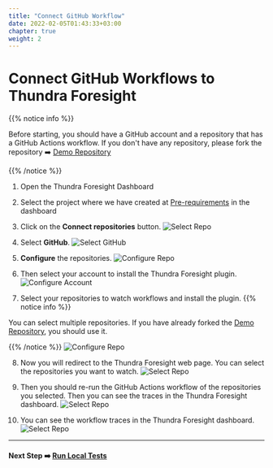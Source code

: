 ```yaml
---
title: "Connect GitHub Workflow"
date: 2022-02-05T01:43:33+03:00
chapter: true
weight: 2
---
```


# Connect GitHub Workflows to Thundra Foresight


{{% notice info %}}

Before starting, you should have a GitHub account and a repository that has a GitHub Actions workflow.
If you don't have any repository, please fork the repository :arrow_right:  [Demo Repository](https://github.com/thundra-io/thundra-aws-workshop-codebase)

{{% /notice %}}

1. Open the Thundra Foresight Dashboard

2. Select the project where we have created at [Pre-requirements](/pre-requirements.html) in the dashboard

3. Click on the **Connect repositories** button.
![Select Repo](/images/integrate-foresight/connect-github/select-repo.png)

4. Select **GitHub**.
![Select GitHub](/images/integrate-foresight/connect-github/select-github.png)

5. **Configure** the repositories.
![Configure Repo](/images/integrate-foresight/connect-github/configure-repo.png)

6. Then select your account to install the Thundra Foresight plugin.
![Configure Account](/images/integrate-foresight/connect-github/install-to-account.png)

7. Select your repositories to watch workflows and install the plugin.
{{% notice info %}}

You can select multiple repositories. If you have already forked the [Demo Repository](https://github.com/thundra-io/thundra-aws-workshop-codebase), you should use it.

{{% /notice %}}
![Configure Repo](/images/integrate-foresight/connect-github/select-github-repository.png)

8. Now you will redirect to the Thundra Foresight web page. You can select the repositories you want to watch.
![Select Repo](/images/integrate-foresight/connect-github/select-git-from-foresight.png)

9. Then you should re-run the GitHub Actions workflow of the repositories you selected. Then you can see the traces in the Thundra Foresight dashboard.
![Select Repo](/images/integrate-foresight/connect-github/open-project.png)

10. You can see the workflow traces in the Thundra Foresight dashboard.
![Select Repo](/images/integrate-foresight/connect-github/final-screen.png)

---
#### Next Step :arrow_right: [Run Local Tests](/integrate-foresight/local-tests.html)